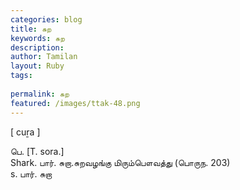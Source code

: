 ```yaml
---
categories: blog
title: சுற
keywords: சுற
description: 
author: Tamilan
layout: Ruby
tags: 
 
permalink: சுற
featured: /images/ttak-48.png
---
```

  
[ cuṟa ]  
  
பெ. [T. sora.]  
Shark. பார். சுறா.சுறவழங்கு மிரும்பௌவத்து (பொருந. 203)  
s. பார். சுறா